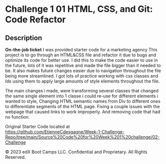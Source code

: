 # Challenge 1 01 HTML, CSS, and Git: Code Refactor

## Description

**On-the-job ticket**
I was provided starter code for a marketing agency
This project is to go through an HTML&CSS file and refactor it due to bugs and optimize its code for better use. I did this to make the code easier to use in the future, lots of it was repetitive and made the file bigger than it needed to be. It also makes future changes easier due to navigation throughout the file being more streamlined. I got lots of practice working with css classes and Ids using them to apply large amounts of style elements throughout the file.

The main changes i made, were transforming several classes that changed the same single element into 1 classe i could re-use for different elements i wanted to style, Changing HTML semantic names from Div to different ones to differentiate segments of the HTML page. Fixing a couple issues with the webpage that caused links to work improperly. And removing code that had no function.

Original Starter Code located at https://github.com/EtienneCdesgagne/Week-1-Challenge-Repo/tree/main/Source%20Code%20for%20Week%201%20challenge/02-Challenge

© 2023 edX Boot Camps LLC. Confidential and Proprietary. All Rights Reserved.